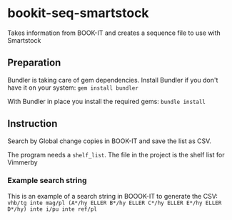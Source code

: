 # bookit-seq-smartstock
Takes information from BOOK-IT and creates a sequence file to use with Smartstock

## Preparation

Bundler is taking care of gem dependencies. Install Bundler if you don't have it on your system:
`gem install bundler`

With Bundler in place you install the required gems: `bundle install`

## Instruction
Search by Global change copies in BOOK-IT and save the list as CSV.

The program needs a `shelf_list`. The file in the project is the shelf list for Vimmerby

### Example search string
This is an example of a search string in BOOOK-IT to generate the CSV: 
`vhb/tg inte mag/pl (A*/hy ELLER B*/hy ELLER C*/hy ELLER E*/hy ELLER D*/hy) inte i/pu inte ref/pl`
